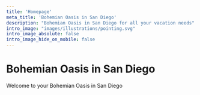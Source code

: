 ```yaml
---
title: 'Homepage'
meta_title: 'Bohemian Oasis in San Diego'
description: "Bohemian Oasis in San Diego for all your vacation needs"
intro_image: "images/illustrations/pointing.svg"
intro_image_absolute: false
intro_image_hide_on_mobile: false
---
```


# Bohemian Oasis in San Diego

Welcome to your Bohemian Oasis in San Diego

